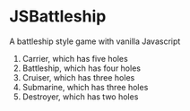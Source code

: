 # JSBattleship
A battleship style game with vanilla Javascript

1. Carrier, which has five holes
2. Battleship, which has four holes
3. Cruiser, which has three holes
4. Submarine, which has three holes
5. Destroyer, which has two holes